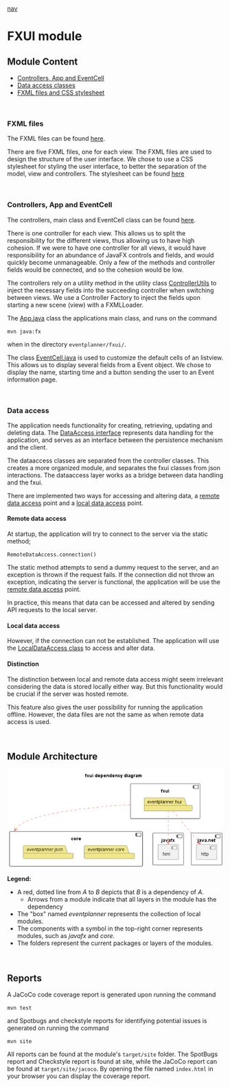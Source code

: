 [nav](../../docs/nav.md)

# FXUI module

## Module Content

- [Controllers, App and EventCell](./src/main/java/eventplanner/fxui/)
- [Data access classes](./src/main/java/eventplanner/fxui/)
- [FXML files and CSS stylesheet](./src/main/resources/eventplanner/dataaccess/)

<br>

### **FXML files**


The FXML files can be found [here](/eventplanner/fxui/src/main/resources/eventplanner/fxui/).

There are five FXML files, one for each view. The FXML files are used to design the structure of the user interface. We chose to use a CSS stylesheet for styling the user interface, to better the separation of the model, view and controllers. The stylesheet can be found [here](/eventplanner/fxui/src/main/resources/eventplanner/fxui/EventPlanner.css)

<br>

### **Controllers, App and EventCell**

The controllers, main class and EventCell class can be found [here](/eventplanner/fxui/src/main/java/eventplanner/fxui/).

There is one controller for each view. This allows us to split the responsibility for the different views, thus allowing us to have high cohesion. If we were to have one controller for all views, it would have responsibility for an abundance of JavaFX controls and fields, and would quickly become unmanageable. Only a few of the methods and controller fields would be connected, and so the cohesion would be low.

The controllers rely on a utility method in the utility class [ControllerUtils](./src/main/java/eventplanner/fxui/util/ControllerUtil.java) to inject the necessary fields into the succeeding controller when switching between views. We use a Controller Factory to inject the fields upon starting a new scene (view) with a FXMLLoader. 

The [App.java](./src/main/java/eventplanner/fxui/App.java) class the applications main class, and runs on the command 

    mvn java:fx
when in the directory `eventplanner/fxui/`.


The class [EventCell.java](./src/main/java/eventplanner/fxui/EventCell.java) is used to customize the default cells of an listview. This allows us to display several fields from a Event object. We chose to display the name, starting time and a button sending the user to an Event information page.

<br>

### **Data access**

The application needs functionality for creating, retrieving, updating and deleting data. The [DataAccess interface](./src/main/java/eventplanner/dataaccess/DataAccess.java) represents data handling for the application, and serves as an interface between the persistence mechanism and the client.

The dataaccess classes are separated from the controller classes. This creates a more organized module, and separates the fxui classes from json interactions. The dataaccess layer works as a bridge between data handling and the fxui.

There are implemented two ways for accessing and altering data, a [remote data access](#remote-data-access) point and a [local data access](#local-data-access) point.

#### **Remote data access**
At startup, the application will try to connect to the server via the static method;

    RemoteDataAccess.connection()

The static method attempts to send a dummy request to the server, and an exception is thrown if the request fails. If the connection did not throw an exception, indicating the server is functional, the application will be use  the [remote data access](./src/main/java/eventplanner/dataaccess/RemoteDataAccess.java) point.

In practice, this means that data can be accessed and altered by sending API requests to the local server.


#### **Local data access**

However, if the connection can not be established. The application will use the [LocalDataAccess class](./src/main/java/eventplanner/dataaccess/LocalDataAccess.java) to access and alter data.

#### **Distinction**
The distinction between local and remote data access might seem irrelevant considering the data is stored locally either way. But this functionality would be crucial if the server was hosted remote.

This feature also gives the user possibility for running the application offline. However, the data files are not the same as when remote data access is used.

<br>

## Module Architecture
![Architecture diagram](../../docs/diagrams/fxui_architecture.png)

**Legend:**
 - A red, dotted line from *A* to *B* depicts that *B* is a dependency of *A*.
    - Arrows from a module indicate that all layers in the module has the dependency
 - The "box" named *eventplanner* represents the collection of local modules.
 - The components with a symbol in the top-right corner represents modules, such as *javafx* and *core*.
 - The folders represent the current packages or layers of the modules.

<br>

## Reports

A JaCoCo code coverage report is generated upon running the command

 ```
mvn test
```
and Spotbugs and checkstyle reports for identifying potential issues is generated on running the command

 ```
mvn site
```

All reports can be found at the module's `target/site` folder. The SpotBugs report and Checkstyle report is found at site, while the JaCoCo report can be found at `target/site/jacoco`. By opening the file named `index.html` in your browser you can display the coverage report.